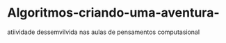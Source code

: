 # Algoritmos-criando-uma-aventura-
atiividade dessemvilvida nas aulas de pensamentos computasional 
